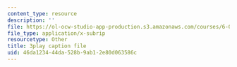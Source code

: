```yaml
---
content_type: resource
description: ''
file: https://ol-ocw-studio-app-production.s3.amazonaws.com/courses/6-041-probabilistic-systems-analysis-and-applied-probability-fall-2010/46da123444da528b9ab12e80d063586c_1jDBM9UM9xk.vtt
file_type: application/x-subrip
resourcetype: Other
title: 3play caption file
uid: 46da1234-44da-528b-9ab1-2e80d063586c
---
```

